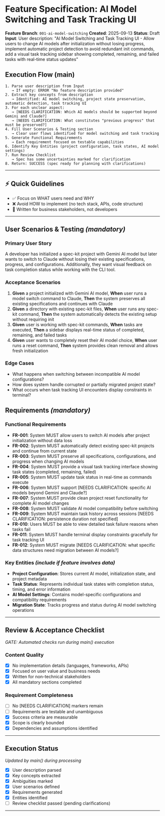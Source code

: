 # Feature Specification: AI Model Switching and Task Tracking UI

**Feature Branch**: `001-ai-model-switching`
**Created**: 2025-09-13
**Status**: Draft
**Input**: User description: "AI Model Switching and Task Tracking UI - Allow users to change AI models after initialization without losing progress, implement automatic project detection to avoid redundant init commands, add a visual task tracking sidebar showing completed, remaining, and failed tasks with real-time status updates"

## Execution Flow (main)
```
1. Parse user description from Input
   → If empty: ERROR "No feature description provided"
2. Extract key concepts from description
   → Identified: AI model switching, project state preservation, automatic detection, task tracking UI
3. For each unclear aspect:
   → [NEEDS CLARIFICATION: Which AI models should be supported beyond Gemini and Claude?]
   → [NEEDS CLARIFICATION: What constitutes "previous progress" that must be preserved?]
4. Fill User Scenarios & Testing section
   → Clear user flows identified for model switching and task tracking
5. Generate Functional Requirements
   → Each requirement focused on testable capabilities
6. Identify Key Entities (project configuration, task states, AI model settings)
7. Run Review Checklist
   → Spec has some uncertainties marked for clarification
8. Return: SUCCESS (spec ready for planning with clarifications)
```

---

## ⚡ Quick Guidelines
- ✅ Focus on WHAT users need and WHY
- ❌ Avoid HOW to implement (no tech stack, APIs, code structure)
- 👥 Written for business stakeholders, not developers

---

## User Scenarios & Testing *(mandatory)*

### Primary User Story
A developer has initialized a spec-kit project with Gemini AI model but later wants to switch to Claude without losing their existing specifications, progress, and configurations. Additionally, they want visual feedback on task completion status while working with the CLI tool.

### Acceptance Scenarios
1. **Given** a project initialized with Gemini AI model, **When** user runs a model switch command to Claude, **Then** the system preserves all existing specifications and continues with Claude
2. **Given** a directory with existing spec-kit files, **When** user runs any spec-kit command, **Then** the system automatically detects the existing setup without requiring init
3. **Given** user is working with spec-kit commands, **When** tasks are executed, **Then** a sidebar displays real-time status of completed, remaining, and failed tasks
4. **Given** user wants to completely reset their AI model choice, **When** user runs a reset command, **Then** system provides clean removal and allows fresh initialization

### Edge Cases
- What happens when switching between incompatible AI model configurations?
- How does system handle corrupted or partially migrated project state?
- What occurs when task tracking UI encounters display constraints in terminal?

## Requirements *(mandatory)*

### Functional Requirements
- **FR-001**: System MUST allow users to switch AI models after project initialization without data loss
- **FR-002**: System MUST automatically detect existing spec-kit projects and continue from current state
- **FR-003**: System MUST preserve all specifications, configurations, and progress when changing AI models
- **FR-004**: System MUST provide a visual task tracking interface showing task states (completed, remaining, failed)
- **FR-005**: System MUST update task status in real-time as commands execute
- **FR-006**: System MUST support [NEEDS CLARIFICATION: specific AI models beyond Gemini and Claude?]
- **FR-007**: System MUST provide clean project reset functionality for complete AI model changes
- **FR-008**: System MUST validate AI model compatibility before switching
- **FR-009**: System MUST maintain task history across sessions [NEEDS CLARIFICATION: persistence duration not specified]
- **FR-010**: Users MUST be able to view detailed task failure reasons when tasks fail
- **FR-011**: System MUST handle terminal display constraints gracefully for task tracking UI
- **FR-012**: System MUST migrate [NEEDS CLARIFICATION: what specific data structures need migration between AI models?]

### Key Entities *(include if feature involves data)*
- **Project Configuration**: Stores current AI model, initialization state, and project metadata
- **Task Status**: Represents individual task states with completion status, timing, and error information
- **AI Model Settings**: Contains model-specific configurations and compatibility requirements
- **Migration State**: Tracks progress and status during AI model switching operations

---

## Review & Acceptance Checklist
*GATE: Automated checks run during main() execution*

### Content Quality
- [x] No implementation details (languages, frameworks, APIs)
- [x] Focused on user value and business needs
- [x] Written for non-technical stakeholders
- [x] All mandatory sections completed

### Requirement Completeness
- [ ] No [NEEDS CLARIFICATION] markers remain
- [ ] Requirements are testable and unambiguous
- [x] Success criteria are measurable
- [x] Scope is clearly bounded
- [x] Dependencies and assumptions identified

---

## Execution Status
*Updated by main() during processing*

- [x] User description parsed
- [x] Key concepts extracted
- [x] Ambiguities marked
- [x] User scenarios defined
- [x] Requirements generated
- [x] Entities identified
- [ ] Review checklist passed (pending clarifications)

---
